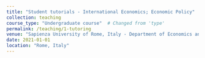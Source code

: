 ```yaml
---
title: "Student tutorials - International Economics; Economic Policy"
collection: teaching
course_type: "Undergraduate course"  # Changed from 'type'
permalink: /teaching/1-tutoring
venue: "Sapienza University of Rome, Italy - Department of Economics and Law"
date: 2021-01-01
location: "Rome, Italy"
---
```



